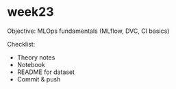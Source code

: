 # week23
Objective: MLOps fundamentals (MLflow, DVC, CI basics)

Checklist:
- Theory notes
- Notebook
- README for dataset
- Commit & push
